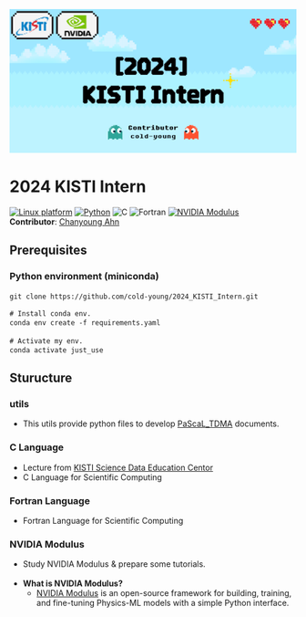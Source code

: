 ![IsaacSim tutorial](img/title.png)

# 2024 KISTI Intern 

[![Linux platform](https://img.shields.io/badge/platform-linux--64-orange.svg)](https://releases.ubuntu.com/22.04/)
[![Python](https://img.shields.io/badge/python-3.11-blue.svg)](https://docs.python.org/3/whatsnew/3.11.html)
![C](https://img.shields.io/badge/C-Language-green.svg)
![Fortran](https://img.shields.io/badge/Fortran-Language-yellow.svg)
[![NVIDIA Modulus](https://img.shields.io/badge/NVIDIA-Modulus-nvidia.svg?logo=nvidia)](https://developer.nvidia.com/modulus) 
<br>
**Contributor**: [Chanyoung Ahn](https://github.com/cold-young) 

## Prerequisites 

### Python environment (miniconda)
```shell
git clone https://github.com/cold-young/2024_KISTI_Intern.git
```

```shell
# Install conda env.
conda env create -f requirements.yaml

# Activate my env.
conda activate just_use
```

## Sturucture
### utils
- This utils provide python files to develop [PaScaL_TDMA](xccels.github.io/PaScaL_TDMA/) documents.

### C Language

- Lecture from [KISTI Science Data Education Centor](https://kacademy.kisti.re.kr/)
- C Language for Scientific Computing

### Fortran Language
- Fortran Language for Scientific Computing

### NVIDIA Modulus

- Study NVIDIA Modulus & prepare some tutorials. 
<br><br>
- **What is NVIDIA Modulus?**<br>
  - [NVIDIA Modulus](https://developer.nvidia.com/modulus) is an open-source framework for building, training, and fine-tuning Physics-ML models with a simple Python interface.

